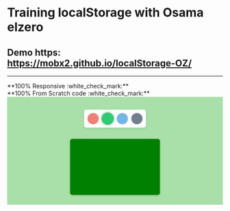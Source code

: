 # Training localStorage with **Osama elzero**

## Demo https: https://mobx2.github.io/localStorage-OZ/
<hr />
**100% Responsive :white_check_mark:**
<br />
**100% From Scratch code :white_check_mark:**

<img src="/Screenshot_2025-01-08_07-45-29.png" width="DESIRED WIDTH" height="DESIRED HEIGHT">
